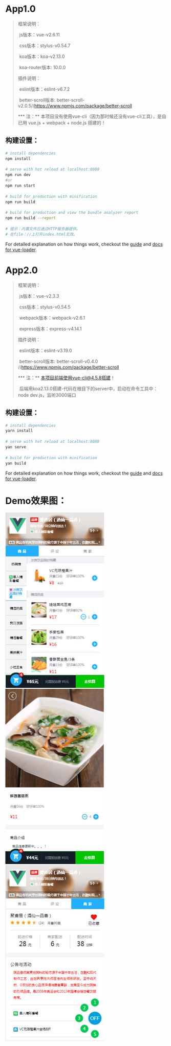 # App1.0

> 框架说明：
>
> ​	js版本：vue-v2.6.11
>
> ​	css版本：stylus-v0.54.7
>
> ​	koa版本：koa-v2.13.0
>
> ​    koa-router版本:  10.0.0
>
> 
>
> 插件说明：
>
> ​	eslint版本：eslint-v6.7.2
>
> ​	better-scroll版本: better-scroll-v2.0.5//https://www.npmjs.com/package/better-scroll
>
> 
>
> *** 注：** 本项目没有使用vue-cli（因为那时候还没有vue-cli工具），是自已用 vue.js + webpack + node.js 搭建的！



## 构建设置：

``` bash
# install dependencies
npm install

# serve with hot reload at localhost:8080
npm run dev
#or
npm run start

# build for production with minification
npm run build

# build for production and view the bundle analyzer report
npm run build --report

# 提示：内置文件应通过HTTP服务器提供。
# 在file：//上打开index.html无效。
```

For detailed explanation on how things work, checkout the [guide](http://vuejs-templates.github.io/webpack/) and [docs for vue-loader](http://vuejs.github.io/vue-loader).



# App2.0

> 框架说明：
>
> ​	js版本：vue-v2.3.3
>
> ​	css版本：stylus-v0.54.5
>
> ​	webpack版本：webpack-v2.6.1
>
> ​	express版本：express-v4.14.1
>
> 
>
> 插件说明：
>
> ​	eslint版本：eslint-v3.19.0
>
> ​	better-scroll版本: better-scroll-v0.4.0 //https://www.npmjs.com/package/better-scroll
>
> 
>
> *** 注：** 本项目前端使用vue-cli@4.5.8搭建！
>
> ​          后端用koa2.13.0搭建-代码在根目下的server中，启动在命令工具中：node dev.js，监听3000端口
>
> 



## 构建设置：

``` bash
# install dependencies
yarn install

# serve with hot reload at localhost:8080
yan serve

# build for production with minification
yan build

```

For detailed explanation on how things work, checkout the [guide](http://vuejs-templates.github.io/webpack/) and [docs for vue-loader](http://vuejs.github.io/vue-loader).



# Demo效果图：

![image](https://raw.githubusercontent.com/MuGuiLin/WmApp/master/App-v1.0/src/assets/2017-08-23_001417.jpg?raw=true)![image](https://raw.githubusercontent.com/MuGuiLin/WmApp/master/App-v1.0/src/assets/2017-08-23_003103.jpg?raw=true)![image](https://raw.githubusercontent.com/MuGuiLin/WmApp/master/App-v1.0/src/assets/2017-08-23_002959.jpg?raw=true)





